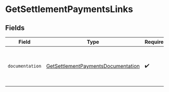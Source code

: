 # GetSettlementPaymentsLinks


## Fields

| Field                                                                                           | Type                                                                                            | Required                                                                                        | Description                                                                                     |
| ----------------------------------------------------------------------------------------------- | ----------------------------------------------------------------------------------------------- | ----------------------------------------------------------------------------------------------- | ----------------------------------------------------------------------------------------------- |
| `documentation`                                                                                 | [GetSettlementPaymentsDocumentation](../../models/errors/GetSettlementPaymentsDocumentation.md) | :heavy_check_mark:                                                                              | The URL to the generic Mollie API error handling guide.                                         |